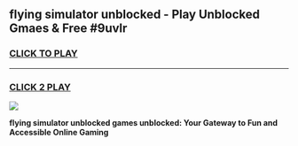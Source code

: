 
## flying simulator unblocked - Play Unblocked Gmaes & Free #9uvlr
<h3>
<a href="https://news.freeplayer.one?title=flying_simulator_unblocked&ref=03M">CLICK TO PLAY</a></h3>
<hr>

<h3>
<a href="https://news.freeplayer.one?title=flying_simulator_unblocked&ref=03M">CLICK 2 PLAY</a>
  
</h3>

<a href="https://news.freeplayer.one?title=flying_simulator_unblocked&ref=03M"><img src="https://clearcache.store/games.png"></a>


**flying simulator unblocked games unblocked: Your Gateway to Fun and Accessible Online Gaming**
